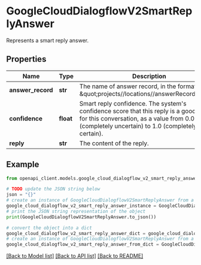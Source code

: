 # GoogleCloudDialogflowV2SmartReplyAnswer

Represents a smart reply answer.

## Properties

Name | Type | Description | Notes
------------ | ------------- | ------------- | -------------
**answer_record** | **str** | The name of answer record, in the format of \&quot;projects//locations//answerRecords/\&quot; | [optional] 
**confidence** | **float** | Smart reply confidence. The system&#39;s confidence score that this reply is a good match for this conversation, as a value from 0.0 (completely uncertain) to 1.0 (completely certain). | [optional] 
**reply** | **str** | The content of the reply. | [optional] 

## Example

```python
from openapi_client.models.google_cloud_dialogflow_v2_smart_reply_answer import GoogleCloudDialogflowV2SmartReplyAnswer

# TODO update the JSON string below
json = "{}"
# create an instance of GoogleCloudDialogflowV2SmartReplyAnswer from a JSON string
google_cloud_dialogflow_v2_smart_reply_answer_instance = GoogleCloudDialogflowV2SmartReplyAnswer.from_json(json)
# print the JSON string representation of the object
print(GoogleCloudDialogflowV2SmartReplyAnswer.to_json())

# convert the object into a dict
google_cloud_dialogflow_v2_smart_reply_answer_dict = google_cloud_dialogflow_v2_smart_reply_answer_instance.to_dict()
# create an instance of GoogleCloudDialogflowV2SmartReplyAnswer from a dict
google_cloud_dialogflow_v2_smart_reply_answer_from_dict = GoogleCloudDialogflowV2SmartReplyAnswer.from_dict(google_cloud_dialogflow_v2_smart_reply_answer_dict)
```
[[Back to Model list]](../README.md#documentation-for-models) [[Back to API list]](../README.md#documentation-for-api-endpoints) [[Back to README]](../README.md)


